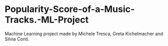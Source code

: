 # Popularity-Score-of-a-Music-Tracks.-ML-Project
Machine Learning project made by Michele Tresca, Greta Kichelmacher and Silvia Conti.
